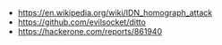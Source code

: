 - https://en.wikipedia.org/wiki/IDN_homograph_attack
- https://github.com/evilsocket/ditto
- https://hackerone.com/reports/861940
